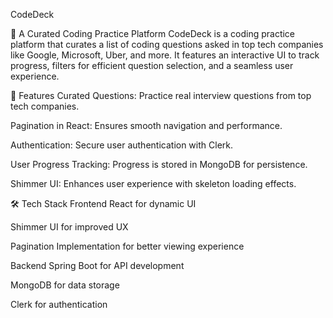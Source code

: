 CodeDeck

🚀 A Curated Coding Practice Platform
CodeDeck is a coding practice platform that curates a list of coding questions asked in top tech companies like Google, Microsoft, Uber, and more. It features an interactive UI to track progress, filters for efficient question selection, and a seamless user experience.

🌟 Features
Curated Questions: Practice real interview questions from top tech companies.

Pagination in React: Ensures smooth navigation and performance.

Authentication: Secure user authentication with Clerk.

User Progress Tracking: Progress is stored in MongoDB for persistence.

Shimmer UI: Enhances user experience with skeleton loading effects.

🛠️ Tech Stack
Frontend
React for dynamic UI

Shimmer UI for improved UX

Pagination Implementation for better viewing experience

Backend
Spring Boot for API development

MongoDB for data storage

Clerk for authentication
